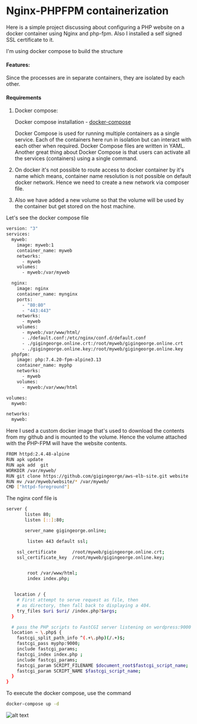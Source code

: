 # Nginx-PHPFPM containerization

Here is a simple project discussing about configuring a PHP website on a docker container using Nginx and php-fpm. 
Also I installed a self signed SSL certificate to it. 

I'm using docker compose to build the structure

#### Features:

 Since the processes are in separate containers, they are isolated by each other.

#### Requirements
1. Docker compose:
 
   Docker compose installation - [docker-compose](https://docs.docker.com/compose/install/)

   Docker Compose is used for running multiple containers as a single service. Each of the containers here run in isolation but can interact with each other when required. Docker Compose files are written in  YAML. Another great thing about Docker Compose is that users can activate all the services (containers) using a single command.

2. On docker it's not possible to route access to docker container by it's name which means, container name resolution is not possible on default docker network. Hence we need to create a new network via composer file. 

3. Also we have added a new volume so that the volume will be used by the container but get stored on the host machine. 


Let's see the docker compose file
```sh
version: "3"
services:
  myweb:
    image: myweb:1
    container_name: myweb
    networks:
      - myweb
    volumes:
      - myweb:/var/myweb

  nginx:
    image: nginx
    container_name: mynginx
    ports:
      - "80:80"
      - "443:443"
    networks:
      - myweb
    volumes:
      - myweb:/var/www/html/
      - ./default.conf:/etc/nginx/conf.d/default.conf
      - ./gigingeorge.online.crt:/root/myweb/gigingeorge.online.crt
      - ./gigingeorge.online.key:/root/myweb/gigingeorge.online.key
  phpfpm:
    image: php:7.4.20-fpm-alpine3.13
    container_name: myphp
    networks:
      - myweb
    volumes:
      - myweb:/var/www/html

volumes:
  myweb:

networks:
  myweb:
 ```
 
Here I used a custom docker image that's used to download the contents from my github and is mounted to the volume. Hence the volume attached with the PHP-FPM will have the website contents. 

```sh
FROM httpd:2.4.48-alpine
RUN apk update
RUN apk add  git
WORKDIR /var/myweb/
RUN git clone https://github.com/gigingeorge/aws-elb-site.git website
RUN mv /var/myweb/website/* /var/myweb/
CMD ["httpd-foreground"]
```

The nginx conf file is

```sh
server {
       listen 80;
       listen [::]:80;

       server_name gigingeorge.online;

        listen 443 default ssl;

    ssl_certificate      /root/myweb/gigingeorge.online.crt;
    ssl_certificate_key  /root/myweb/gigingeorge.online.key;


        root /var/www/html;
        index index.php;


   location / {
    # First attempt to serve request as file, then
    # as directory, then fall back to displaying a 404.
    try_files $uri $uri/ /index.php?$args;
  }

  # pass the PHP scripts to FastCGI server listening on wordpress:9000
  location ~ \.php$ {
    fastcgi_split_path_info ^(.+\.php)(/.+)$;
    fastcgi_pass myphp:9000;
    include fastcgi_params;
    fastcgi_index index.php ;
    include fastcgi_params;
    fastcgi_param SCRIPT_FILENAME $document_root$fastcgi_script_name;
    fastcgi_param SCRIPT_NAME $fastcgi_script_name;
  }
}
```

To execute the docker compose, use the command
```sh
docker-compose up -d 
```

![alt text](https://i.ibb.co/Qc7FGn6/Screenshot.png)


